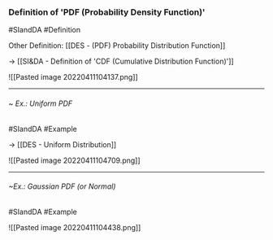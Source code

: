 ### Definition of 'PDF (Probability Density Function)'
#SIandDA #Definition

Other Definition: [[DES - (PDF) Probability Distribution Function]]

-> [[SI&DA - Definition of 'CDF (Cumulative Distribution Function)']]

![[Pasted image 20220411104137.png]]

---
###### ~ Ex.: Uniform PDF
#SIandDA #Example 

-> [[DES - Uniform Distribution]]

![[Pasted image 20220411104709.png]]

---
###### ~Ex.: Gaussian PDF (or Normal)
#SIandDA #Example 

![[Pasted image 20220411104438.png]]